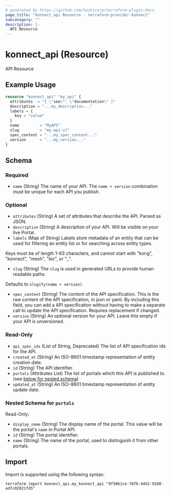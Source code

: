 ```yaml
---
# generated by https://github.com/hashicorp/terraform-plugin-docs
page_title: "konnect_api Resource - terraform-provider-konnect"
subcategory: ""
description: |-
  API Resource
---
```


# konnect_api (Resource)

API Resource

## Example Usage

```terraform
resource "konnect_api" "my_api" {
  attributes  = "{ \"see\": \"documentation\" }"
  description = "...my_description..."
  labels = {
    key = "value"
  }
  name         = "MyAPI"
  slug         = "my-api-v1"
  spec_content = "...my_spec_content..."
  version      = "...my_version..."
}
```

<!-- schema generated by tfplugindocs -->
## Schema

### Required

- `name` (String) The name of your API. The `name + version` combination must be unique for each API you publish.

### Optional

- `attributes` (String) A set of attributes that describe the API. Parsed as JSON.
- `description` (String) A description of your API. Will be visible on your live Portal.
- `labels` (Map of String) Labels store metadata of an entity that can be used for filtering an entity list or for searching across entity types. 

Keys must be of length 1-63 characters, and cannot start with "kong", "konnect", "mesh", "kic", or "_".
- `slug` (String) The `slug` is used in generated URLs to provide human readable paths.

Defaults to `slugify(name + version)`
- `spec_content` (String) The content of the API specification. This is the raw content of the API specification, in json or yaml. By including this field, you can add a API specification without having to make a separate call to update the API specification. Requires replacement if changed.
- `version` (String) An optional version for your API. Leave this empty if your API is unversioned.

### Read-Only

- `api_spec_ids` (List of String, Deprecated) The list of API specification ids for the API.
- `created_at` (String) An ISO-8601 timestamp representation of entity creation date.
- `id` (String) The API identifier.
- `portals` (Attributes List) The list of portals which this API is published to. (see [below for nested schema](#nestedatt--portals))
- `updated_at` (String) An ISO-8601 timestamp representation of entity update date.

<a id="nestedatt--portals"></a>
### Nested Schema for `portals`

Read-Only:

- `display_name` (String) The display name of the portal. This value will be the portal's `name` in Portal API.
- `id` (String) The portal identifier.
- `name` (String) The name of the portal, used to distinguish it from other portals.

## Import

Import is supported using the following syntax:

```shell
terraform import konnect_api.my_konnect_api "9f5061ce-78f6-4452-9108-ad7c02821fd5"
```
